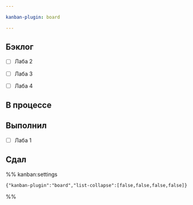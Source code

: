 ```yaml
---

kanban-plugin: board

---
```


## Бэклог

- [ ] Лаба 2
- [ ] Лаба 3
- [ ] Лаба 4


## В процессе



## Выполнил

- [ ] Лаба 1


## Сдал





%% kanban:settings
```
{"kanban-plugin":"board","list-collapse":[false,false,false,false]}
```
%%